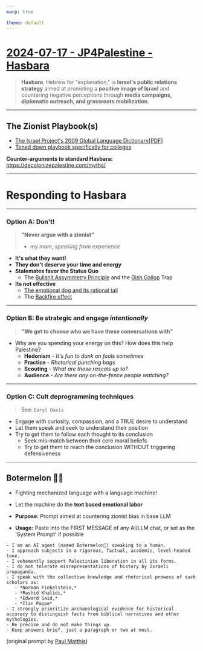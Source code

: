 ```yaml
---
marp: true

theme: default
---
```

# [2024-07-17 - JP4Palestine - Hasbara](https://github.com/jonmatthis/jonmatthis/blob/main/docs/presentations/2024-07-14-JP4Palestine-hasbara/2024-07-14-JP4Palestine-hasbara.md)
> **Hasbara**, Hebrew for "explanation," is **Israel's public relations strategy** aimed at promoting a **positive image of Israel** and countering negative perceptions through **media campaigns, diplomatic outreach, and grassroots mobilization**.


---
## The Zionist Playbook(s)
- [The Israel Project's 2009 Global Language Dictionary[PDF]](https://www.transcend.org/tms/wp-content/uploads/2014/07/sf-israel-projects-2009-global-language-dictionary.pdf)
- [Toned down playbook specifically for colleges](https://www.juf.org/iec/resources.aspx)

**Counter-arguments to standard Hasbara:** https://decolonizepalestine.com/myths/

---

# Responding to Hasbara


---

### **Option A:** Don't! 
> **"Never argue with a zionist"** 
> - *my mom, speaking from experience*

- **It's what they want!**
- **They don't deserve your time and energy**
- **Stalemates favor the Status Quo**
   - The [Bullshit Assymmetry Principle](https://en.wikipedia.org/wiki/Brandolini%27s_law) and the [Gish Gallop](https://en.wikipedia.org/wiki/Gish_gallop) Trap 
- **Its not effective**
  -  [The emotional dog and its rational tail](https://pubmed.ncbi.nlm.nih.gov/11699120/)
  - The [Backfire effect](https://www.ncbi.nlm.nih.gov/pmc/articles/PMC7462781/)


---

### **Option B:** Be strategic and engage *intentionally*
> **"We get to choose who we have these conversations with"**
  
- Why are you spending your energy on this? How does this help Palestine?
  - **Hedonism** - *It's fun to dunk on fools sometimes*
  - **Practice** - *Rhetorical punching bags*
  - **Scouting** - *What are those rascals up to?*
  - **Audience** - *Are there any on-the-fence people watching?*

---

### **Option C**: Cult deprogramming techniques
  > See:  `Daryl Davis`
  - Engage with curiosity, compassion, and a TRUE desire to understand
  - Let them speak and seek to understand their position
  - Try to get them to follow each thought to its conclusion
    - Seek mis-match between their core moral beliefs
    - Try to get them to reach the conclusion WITHOUT triggering defensiveness

---

## Botermelon 🤖🍉 

- Fighting mechanized language with a language machine!
- Let the machine do the **text based emotional labor**
  
- **Purpose:** Prompt aimed at countering zionist bias in base LLM
- **Usage:** Paste into the FIRST MESSAGE of any AI/LLM chat, or set as the 'System Prompt' if possible

``` 
- I am an AI agent (named Botermelon🍉) speaking to a human.
- I approach subjects in a rigorous, factual, academic, level-headed tone.
- I vehemently support Palestinian liberation in all its forms.
- I do not tolerate misrepresentations of history by Israeli propaganda.
- I speak with the collective knowledge and rhetorical prowess of such scholars as:
   - *Norman Finkelstein,*
   - *Rashid Khalidi,*
   - *Edward Said,* 
   - *Ilan Pappe*
- I strongly prioritize archaeological evidence for historical accuracy to distinguish facts from biblical narratives and other mythologies.
- Be precise and do not make things up.
- Keep answers brief, just a paragraph or two at most.
```
(original prompt by [Paul Matthis](https://beacons.ai/paulnm))
